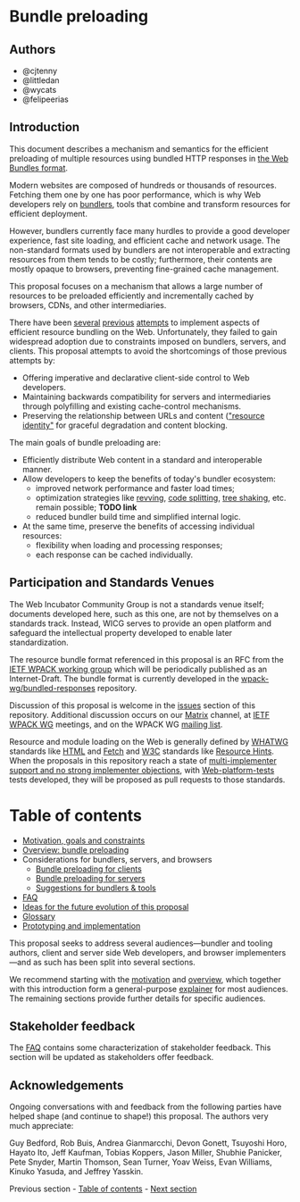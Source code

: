 # Bundle preloading

## Authors

* @cjtenny
* @littledan
* @wycats
* @felipeerias

## Introduction

This document describes a mechanism and semantics for the efficient preloading of multiple resources using bundled HTTP responses in [the Web Bundles format](https://github.com/wpack-wg/bundled-responses).

Modern websites are composed of hundreds or thousands of resources. Fetching them one by one has poor performance, which is why Web developers rely on [bundlers](./glossary.md#bundler), tools that combine and transform resources for efficient deployment.

However, bundlers currently face many hurdles to provide a good developer experience, fast site loading, and efficient cache and network usage. The non-standard formats used by bundlers are not interoperable and extracting resources from them tends to be costly; furthermore, their contents are mostly opaque to browsers, preventing fine-grained cache management.

This proposal focuses on a mechanism that allows a large number of resources to be preloaded efficiently and incrementally cached by browsers, CDNs, and other intermediaries.

There have been [several](https://en.wikipedia.org/wiki/HTTP/2_Server_Push) [previous](https://datatracker.ietf.org/doc/html/rfc7541) [attempts](https://datatracker.ietf.org/doc/html/draft-ietf-httpbis-cache-digest-05) to implement aspects of efficient resource bundling on the Web. Unfortunately, they failed to gain widespread adoption due to constraints imposed on bundlers, servers, and clients. This proposal attempts to avoid the shortcomings of those previous attempts by:

- Offering imperative and declarative client-side control to Web developers.
- Maintaining backwards compatibility for servers and intermediaries through polyfilling and existing cache-control mechanisms.
- Preserving the relationship between URLs and content (["resource identity"](./glossary.md#rsrcidentity) for graceful degradation and content blocking.

<!-- TODO complete and sync with other docs -->

The main goals of bundle preloading are:

- Efficiently distribute Web content in a standard and interoperable manner.
- Allow developers to keep the benefits of today's bundler ecosystem:
  * improved network performance and faster load times;
  * optimization strategies like [revving](./glossary.md#revving), [code splitting](./glossary.md#codesplitting), [tree shaking](./glossary.md#treeshaking), etc. remain possible; **TODO link**
  * reduced bundler build time and simplified internal logic.
- At the same time, preserve the benefits of accessing individual resources:
  * flexibility when loading and processing responses;
  * each response can be cached individually.


## Participation and Standards Venues

The Web Incubator Community Group is not a standards venue itself; documents developed here, such as this one, are not by themselves on a standards track. Instead, WICG serves to provide an open platform and safeguard the intellectual property developed to enable later standardization.

The resource bundle format referenced in this proposal is an RFC from the [IETF WPACK working group](https://datatracker.ietf.org/group/wpack/about/) which will be periodically published as an Internet-Draft. The bundle format is currently developed in the [wpack-wg/bundled-responses](https://github.com/wpack-wg/bundled-responses) repository.

Discussion of this proposal is welcome in the [issues](https://github.com/WICG/resource-bundles/issues) section of this repository. Additional discussion occurs on our [Matrix](https://matrix.to/#/#bundle-preloading:igalia.com) channel, at [IETF WPACK WG](https://datatracker.ietf.org/wg/wpack/about/) meetings, and on the WPACK WG [mailing list](https://www.ietf.org/mailman/listinfo/wpack).

Resource and module loading on the Web is generally defined by [WHATWG](https://whatwg.org/) standards like [HTML](https://html.spec.whatwg.org/) and [Fetch](https://fetch.spec.whatwg.org/) and [W3C](https://www.w3.org/) standards like [Resource Hints](https://w3c.github.io/resource-hints/). When the proposals in this repository reach a state of [multi-implementer support and no strong implementer objections](https://whatwg.org/working-mode), with [Web-platform-tests](https://github.com/web-platform-tests/wpt/) tests developed, they will be proposed as pull requests to those standards.

# Table of contents

- [Motivation, goals and constraints](./motivation.md)
- [Overview: bundle preloading](./overview.md)
- Considerations for bundlers, servers, and browsers
  - [Bundle preloading for clients](./subresource-loading-client.md)
  - [Bundle preloading for servers](./subresource-loading-server.md)
  - [Suggestions for bundlers & tools](./subresource-loading-tools.md)
- [FAQ](./faq.md)
- [Ideas for the future evolution of this proposal](./subresource-loading-evolution.md)
- [Glossary](./glossary.md)
- [Prototyping and implementation](./implementation.md) 

This proposal seeks to address several audiences—bundler and tooling authors, client and server side Web developers, and browser implementers—and as such has been split into several sections.

We recommend starting with the [motivation](./motivation.md) and [overview](./overview.md), which together with this introduction form a general-purpose [explainer](https://w3ctag.github.io/explainers) for most audiences. The remaining sections provide further details for specific audiences.

## Stakeholder feedback

The [FAQ](./faq.md) contains some characterization of stakeholder feedback. This section will be updated as stakeholders offer feedback.

## Acknowledgements

Ongoing conversations with and feedback from the following parties have helped shape (and continue to shape!) this proposal. The authors very much appreciate:

Guy Bedford, Rob Buis, Andrea Gianmarcchi, Devon Gonett, Tsuyoshi Horo, Hayato Ito, Jeff Kaufman, Tobias Koppers, Jason Miller, Shubhie Panicker, Pete Snyder, Martin Thomson, Sean Turner, Yoav Weiss, Evan Williams, Kinuko Yasuda, and Jeffrey Yasskin.

Previous section - [Table of contents](./README.md#table-of-contents) - [Next section](./motivation.md)
